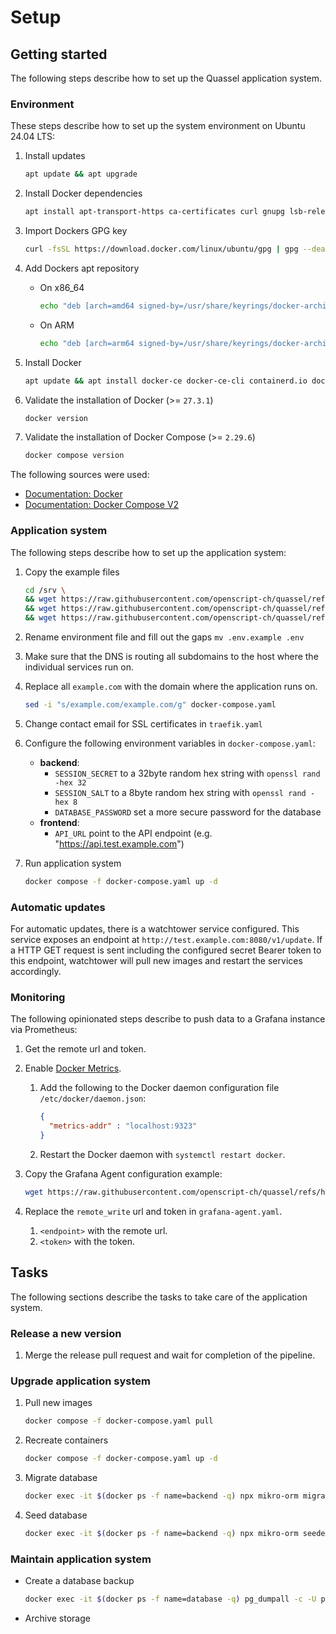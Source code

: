 # Setup

## Getting started

The following steps describe how to set up the Quassel application system.

### Environment

These steps describe how to set up the system environment on Ubuntu 24.04 LTS:

1. Install updates

   ```bash
   apt update && apt upgrade
   ```

1. Install Docker dependencies

   ```bash
   apt install apt-transport-https ca-certificates curl gnupg lsb-release
   ```

1. Import Dockers GPG key

   ```bash
   curl -fsSL https://download.docker.com/linux/ubuntu/gpg | gpg --dearmor -o /usr/share/keyrings/docker-archive-keyring.gpg
   ```

1. Add Dockers apt repository
   - On x86_64

     ```bash
     echo "deb [arch=amd64 signed-by=/usr/share/keyrings/docker-archive-keyring.gpg] https://download.docker.com/linux/ubuntu $(lsb_release -cs) stable" | tee /etc/apt/sources.list.d/docker.list > /dev/null
     ```

   - On ARM

     ```bash
     echo "deb [arch=arm64 signed-by=/usr/share/keyrings/docker-archive-keyring.gpg] https://download.docker.com/linux/ubuntu $(lsb_release -cs) stable" | tee /etc/apt/sources.list.d/docker.list > /dev/null
     ```

1. Install Docker

   ```bash
   apt update && apt install docker-ce docker-ce-cli containerd.io docker-compose-plugin
   ```

1. Validate the installation of Docker (>= `27.3.1`)

   ```bash
   docker version
   ```

1. Validate the installation of Docker Compose (>= `2.29.6`)

   ```bash
   docker compose version
   ```

The following sources were used:

- [Documentation: Docker](https://docs.docker.com/engine/install/ubuntu/)
- [Documentation: Docker Compose V2](https://docs.docker.com/compose/cli-command/#installing-compose-v2)

### Application system

The following steps describe how to set up the application system:

1. Copy the example files

   ```bash
   cd /srv \
   && wget https://raw.githubusercontent.com/openscript-ch/quassel/refs/heads/main/examples/public/docker-compose.yaml \
   && wget https://raw.githubusercontent.com/openscript-ch/quassel/refs/heads/main/examples/public/traefik.yaml \
   && wget https://raw.githubusercontent.com/openscript-ch/quassel/refs/heads/main/examples/public/.env.example
   ```

1. Rename environment file and fill out the gaps `mv .env.example .env`
1. Make sure that the DNS is routing all subdomains to the host where the individual services run on.
1. Replace all `example.com` with the domain where the application runs on.

   ```bash
   sed -i "s/example.com/example.com/g" docker-compose.yaml
   ```

1. Change contact email for SSL certificates in `traefik.yaml`
1. Configure the following environment variables in `docker-compose.yaml`:
   - **backend**:
      - `SESSION_SECRET` to a 32byte random hex string with `openssl rand -hex 32`
      - `SESSION_SALT` to a 8byte random hex string with `openssl rand -hex 8`
      - `DATABASE_PASSWORD` set a more secure password for the database
   - **frontend**:
      - `API_URL` point to the API endpoint (e.g. "<https://api.test.example.com>")
1. Run application system

   ```bash
   docker compose -f docker-compose.yaml up -d
   ```

### Automatic updates

For automatic updates, there is a watchtower service configured. This service exposes an endpoint at `http://test.example.com:8080/v1/update`. If a HTTP GET request is sent including the configured secret Bearer token to this endpoint, watchtower will pull new images and restart the services accordingly.

### Monitoring

The following opinionated steps describe to push data to a Grafana instance via Prometheus:

1. Get the remote url and token.
1. Enable [Docker Metrics](https://docs.docker.com/engine/daemon/prometheus/).
   1. Add the following to the Docker daemon configuration file `/etc/docker/daemon.json`:

      ```json
      {
        "metrics-addr" : "localhost:9323"
      }
      ```

   1. Restart the Docker daemon with `systemctl restart docker`.
1. Copy the Grafana Agent configuration example:

   ```bash
   wget https://raw.githubusercontent.com/openscript-ch/quassel/refs/heads/main/examples/public/grafana-agent.yaml
   ```

1. Replace the `remote_write` url and token in `grafana-agent.yaml`.
   1. `<endpoint>` with the remote url.
   1. `<token>` with the token.

## Tasks

The following sections describe the tasks to take care of the application system.

### Release a new version

1. Merge the release pull request and wait for completion of the pipeline.

### Upgrade application system

1. Pull new images

   ```bash
   docker compose -f docker-compose.yaml pull
   ```

1. Recreate containers

   ```bash
   docker compose -f docker-compose.yaml up -d
   ```

1. Migrate database

   ```bash
   docker exec -it $(docker ps -f name=backend -q) npx mikro-orm migration:up
   ```

1. Seed database

   ```bash
   docker exec -it $(docker ps -f name=backend -q) npx mikro-orm seeder:run
   ```

### Maintain application system

- Create a database backup

  ```bash
  docker exec -it $(docker ps -f name=database -q) pg_dumpall -c -U postgres > quassel_dump_`date +%d-%m-%Y"_"%H_%M_%S`.sql
  ```

- Archive storage
